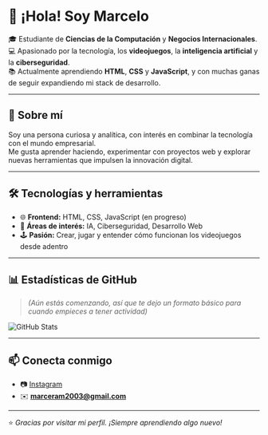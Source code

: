 # 👋 ¡Hola! Soy Marcelo

🎓 Estudiante de **Ciencias de la Computación** y **Negocios Internacionales**.  
💻 Apasionado por la tecnología, los **videojuegos**, la **inteligencia artificial** y la **ciberseguridad**.  
📚 Actualmente aprendiendo **HTML**, **CSS** y **JavaScript**, y con muchas ganas de seguir expandiendo mi stack de desarrollo.

---

## 🌱 Sobre mí
Soy una persona curiosa y analítica, con interés en combinar la tecnología con el mundo empresarial.  
Me gusta aprender haciendo, experimentar con proyectos web y explorar nuevas herramientas que impulsen la innovación digital.

---

## 🛠️ Tecnologías y herramientas
- 🌐 **Frontend:** HTML, CSS, JavaScript (en progreso)
- 🧠 **Áreas de interés:** IA, Ciberseguridad, Desarrollo Web
- 🕹️ **Pasión:** Crear, jugar y entender cómo funcionan los videojuegos desde adentro

---

## 📊 Estadísticas de GitHub
> *(Aún estás comenzando, así que te dejo un formato básico para cuando empieces a tener actividad)*

![GitHub Stats](https://github-readme-stats.vercel.app/api?username=marceram03&show_icons=true&theme=tokyonight&hide_border=true)

---

## 📫 Conecta conmigo
- 📷 [Instagram](https://instagram.com/marceram03)  
- ✉️ **marceram2003@gmail.com**

---

⭐ *Gracias por visitar mi perfil. ¡Siempre aprendiendo algo nuevo!*
